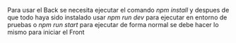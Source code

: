 Para usar el Back se necesita ejecutar el comando *npm install* y despues de que todo haya sido instalado usar *npm run dev* para ejecutar en entorno de pruebas o *npm run start* para ejecutar de forma normal
se debe hacer lo mismo para iniciar el Front
